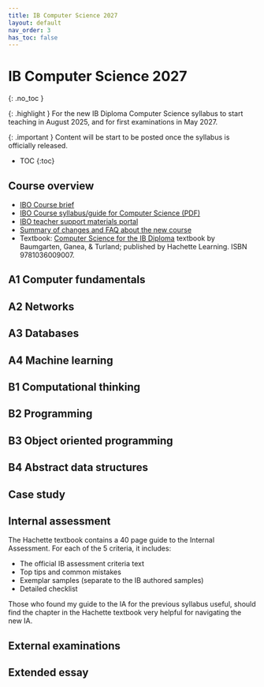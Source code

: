 ```yaml
---
title: IB Computer Science 2027
layout: default
nav_order: 3
has_toc: false
---
```


# IB Computer Science 2027
{: .no_toc }

{: .highlight }
For the new IB Diploma Computer Science syllabus to start teaching in August 2025, and for first examinations in May 2027.

{: .important }
Content will be start to be posted once the syllabus is officially released. 

- TOC
{:toc} 

## Course overview

* [IBO Course brief](https://www.ibo.org/university-admission/latest-curriculum-updates/computer-science-updates/)
* [IBO Course syllabus/guide for Computer Science (PDF)](ib-compsci-2025.pdf)
* [IBO teacher support materials portal]([https://https://resources.ibo.org/dp/subject/Computer-science-2027/?)
* [Summary of changes and FAQ about the new course](changes.html)
* Textbook: [Computer Science for the IB Diploma](https://www.hachettelearning.com/computing-and-it/computer-science-for-the-ib-diploma) textbook by Baumgarten, Ganea, & Turland; published by Hachette Learning. ISBN 9781036009007.

## A1 Computer fundamentals

## A2 Networks

## A3 Databases

## A4 Machine learning

## B1 Computational thinking

## B2 Programming

## B3 Object oriented programming

## B4 Abstract data structures

## Case study

## Internal assessment

The Hachette textbook contains a 40 page guide to the Internal Assessment. For each of the 5 criteria, it includes:

* The official IB assessment criteria text
* Top tips and common mistakes
* Exemplar samples (separate to the IB authored samples)
* Detailed checklist

Those who found my guide to the IA for the previous syllabus useful, should find the chapter in the Hachette textbook very helpful for navigating the new IA. 

## External examinations

## Extended essay

